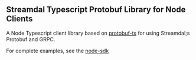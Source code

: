 ## Streamdal Typescript Protobuf Library for Node Clients 

A Node Typescript client library based on [protobuf-ts](https://github.com/timostamm/protobuf-ts)
for using Streamdal;s Protobuf and GRPC.

For complete examples, see the [node-sdk](https://github.com/streamdal/node-sdk)
